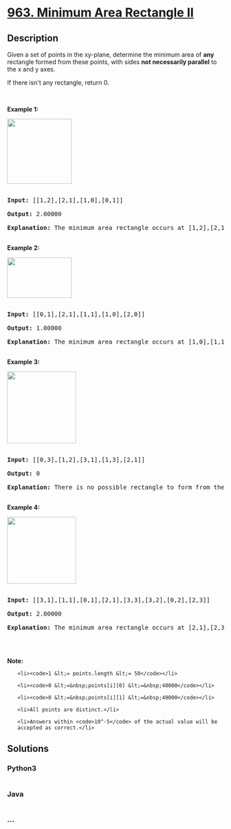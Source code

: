 # [963. Minimum Area Rectangle II](https://leetcode.com/problems/minimum-area-rectangle-ii)

## Description
<p>Given a set of points in the xy-plane, determine the minimum area of <strong>any</strong> rectangle formed from these points, with sides <strong>not necessarily parallel</strong> to the x and y axes.</p>



<p>If there isn&#39;t any rectangle, return 0.</p>



<p>&nbsp;</p>



<p><strong>Example 1:</strong></p>



<p><img alt="" src="https://assets.leetcode.com/uploads/2018/12/21/1a.png" style="width: 150px; height: 151px;" /></p>



<pre>

<strong>Input: </strong><span id="example-input-1-1">[[1,2],[2,1],[1,0],[0,1]]</span>

<strong>Output: </strong><span id="example-output-1">2.00000

<strong>Explanation:</strong> </span><span>The minimum area rectangle occurs at [1,2],[2,1],[1,0],[0,1], with an area of 2.</span>

</pre>



<div>

<p><strong>Example 2:</strong></p>



<p><img alt="" src="https://assets.leetcode.com/uploads/2018/12/22/2.png" style="width: 150px; height: 94px;" /></p>



<pre>

<strong>Input: </strong><span id="example-input-2-1">[[0,1],[2,1],[1,1],[1,0],[2,0]]</span>

<strong>Output: </strong><span id="example-output-2">1.00000

</span><strong>Explanation:</strong> The minimum area rectangle occurs at [1,0],[1,1],[2,1],[2,0], with an area of 1.

</pre>



<div>

<p><strong>Example 3:</strong></p>



<p><img alt="" src="https://assets.leetcode.com/uploads/2018/12/22/3.png" style="width: 160px; height: 167px;" /></p>



<pre>

<strong>Input: </strong><span id="example-input-3-1">[[0,3],[1,2],[3,1],[1,3],[2,1]]</span>

<strong>Output: </strong><span id="example-output-3">0

</span><span><strong>Explanation:</strong> There is no possible rectangle to form from these points.</span>

</pre>



<div>

<p><strong>Example 4:</strong></p>



<p><img alt="" src="https://assets.leetcode.com/uploads/2018/12/21/4c.png" style="width: 160px; height: 155px;" /></p>



<pre>

<strong>Input: </strong><span id="example-input-4-1">[[3,1],[1,1],[0,1],[2,1],[3,3],[3,2],[0,2],[2,3]]</span>

<strong>Output: </strong><span id="example-output-4">2.00000

</span><span><strong>Explanation:</strong> The minimum area rectangle occurs at [2,1],[2,3],[3,3],[3,1], with an area of 2.</span>

</pre>

</div>



<p>&nbsp;</p>

</div>

</div>



<p><strong>Note:</strong></p>



<ol>

	<li><code>1 &lt;= points.length &lt;= 50</code></li>

	<li><code>0 &lt;=&nbsp;points[i][0] &lt;=&nbsp;40000</code></li>

	<li><code>0 &lt;=&nbsp;points[i][1] &lt;=&nbsp;40000</code></li>

	<li>All points are distinct.</li>

	<li>Answers within <code>10^-5</code> of the actual value will be accepted as correct.</li>

</ol>




## Solutions


<!-- tabs:start -->

### **Python3**

```python

```

### **Java**

```java

```

### **...**
```

```

<!-- tabs:end -->